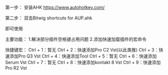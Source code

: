 第一步：
安装AHK    https://www.autohotkey.com/

第二步：
双击Bitwig shortcuts for AUP.ahk

即可使用


主要功能：
1.解决部分插件空格键占用问题
2.添加快速加载插件的宏命令


        
快捷键宏：
Ctrl + 1：暂无
Ctrl + 2：快速添加Pro C2 Vst(以此类推)
Ctrl + 3：快速添加Pro Q3 Vst
Ctrl + 4：快速添加Tool
Ctrl + 5：暂无
Ctrl + 6：快速添加Serum Vst
Ctrl + 7：暂无
Ctrl + 8：快速添加kontakt 8 Vst
Ctrl + 9：快速添加Pro R2 Vst
